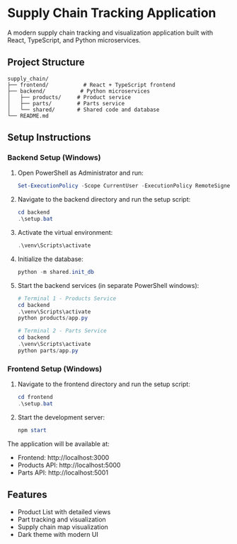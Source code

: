 # Supply Chain Tracking Application

A modern supply chain tracking and visualization application built with React, TypeScript, and Python microservices.

## Project Structure

```
supply_chain/
├── frontend/           # React + TypeScript frontend
├── backend/           # Python microservices
│   ├── products/     # Product service
│   ├── parts/        # Parts service
│   └── shared/       # Shared code and database
└── README.md
```

## Setup Instructions

### Backend Setup (Windows)

1. Open PowerShell as Administrator and run:
   ```powershell
   Set-ExecutionPolicy -Scope CurrentUser -ExecutionPolicy RemoteSigned
   ```

2. Navigate to the backend directory and run the setup script:
   ```powershell
   cd backend
   .\setup.bat
   ```

3. Activate the virtual environment:
   ```powershell
   .\venv\Scripts\activate
   ```

4. Initialize the database:
   ```powershell
   python -m shared.init_db
   ```

5. Start the backend services (in separate PowerShell windows):
   ```powershell
   # Terminal 1 - Products Service
   cd backend
   .\venv\Scripts\activate
   python products/app.py

   # Terminal 2 - Parts Service
   cd backend
   .\venv\Scripts\activate
   python parts/app.py
   ```

### Frontend Setup (Windows)

1. Navigate to the frontend directory and run the setup script:
   ```powershell
   cd frontend
   .\setup.bat
   ```

2. Start the development server:
   ```powershell
   npm start
   ```

The application will be available at:
- Frontend: http://localhost:3000
- Products API: http://localhost:5000
- Parts API: http://localhost:5001

## Features
- Product List with detailed views
- Part tracking and visualization
- Supply chain map visualization
- Dark theme with modern UI 